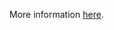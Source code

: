 More information [here](https://docs.prismacloud.io/en/enterprise-edition/policy-reference/aws-policies/aws-general-policies/bc-aws-349).
